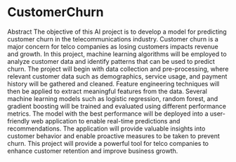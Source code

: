 # CustomerChurn

Abstract
The objective of this AI project is to develop a model for predicting customer churn in the
telecommunications industry. Customer churn is a major concern for telco companies as losing customers
impacts revenue and growth. In this project, machine learning algorithms will be employed to analyze
customer data and identify patterns that can be used to predict churn.
The project will begin with data collection and pre-processing, where relevant customer data such as
demographics, service usage, and payment history will be gathered and cleaned. Feature engineering
techniques will then be applied to extract meaningful features from the data. Several machine learning
models such as logistic regression, random forest, and gradient boosting will be trained and evaluated
using different performance metrics.
The model with the best performance will be deployed into a user-friendly web application to enable
real-time predictions and recommendations. The application will provide valuable insights into customer
behavior and enable proactive measures to be taken to prevent churn. This project will provide a
powerful tool for telco companies to enhance customer retention and improve business growth.

